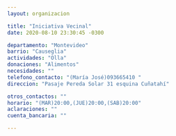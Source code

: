 ```yaml
---
layout: organizacion

title: "Iniciativa Vecinal"
date: 2020-08-10 23:30:45 -0300

departamento: "Montevideo"
barrio: "Causeglia"
actividades: "Olla"
donaciones: "Alimentos"
necesidades: ""
telefono_contacto: "(María José)093665410 "
direccion: "Pasaje Pereda Solar 31 esquina Cuñatahí"

otros_contactos: ""
horario: "(MAR)20:00,(JUE)20:00,(SAB)20:00"
aclaraciones: ""
cuenta_bancaria: ""

---
```

